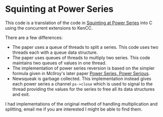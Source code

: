 Squinting at Power Series
=========================

This code is a translation of the code in
[Squinting at Power Series](http://www.cs.dartmouth.edu/~doug/squint.ps.gz)
into C using the concurrent extensions to KenCC.

There are a few differences:

* The paper uses a queue of threads to split a series.  This code uses
two threads each with a queue data structure.
* The paper uses queues of threads to multiply two series.  This code
maintains two queues of values in one thread.
* The implementation of power series reversion is based on the simpler formula
given in McIlroy's later paper [Power Series, Power
Serious](http://www.cs.dartmouth.edu/~doug/pearl.ps.gz).
* Newsqueak is garbage collected.  This implementation instead
gives each power series a channel `ps->close` which is
used to signal to the thread providing the values for the series to
free all its data structures and exit.

I had implementations of the original method of handling
multiplication and splitting, email me if you are interested I might
be able to find them.
